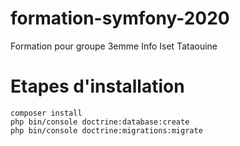 # formation-symfony-2020
Formation pour groupe 3emme Info Iset Tataouine 
# Etapes d'installation
```
composer install
php bin/console doctrine:database:create
php bin/console doctrine:migrations:migrate
```

